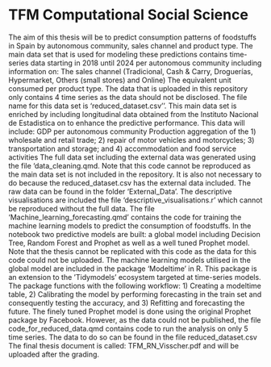# TFM Computational Social Science
The aim of this thesis will be to predict consumption patterns of foodstuffs in Spain by autonomous community, sales channel and product type. The main data set that is used for modeling these predictions contains time-series data starting in 2018 until 2024 per autonomous community including information on:
The sales channel (Tradicional, Cash & Carry, Droguerías, Hypermarket, Others (small stores) and Online)
The equivalent unit consumed per product type.
The data that is uploaded in this repository only contains 4 time series as the data should not be disclosed. The file name for this data set is ‘reduced_dataset.csv’’.
This main data set is  enriched by including longitudinal data obtained from the Instituto Nacional de Estadistica on to enhance the predictive performance. This data will include:
GDP per autonomous community
Production aggregation of the 1) wholesale and retail trade; 2) repair of motor vehicles and motorcycles; 3) transportation and storage; and 4) accommodation and food service activities
The full data set including the external data was generated using the file ‘data_cleaning.qmd. Note that this code cannot be reproduced as the main data set is not included in the repository. It is also not necessary to do because the reduced_dataset.csv has the external data included. The raw data can be found in the folder ‘External_Data’.
The descriptive visualisations are included the file ‘descriptive_visualisations.r’ which cannot be reproduced without the full data. 
The file ‘Machine_learning_forecasting.qmd’ contains the code for training the machine learning models to predict the consumption of foodstuffs. In the notebook two predictive models are built: a global model including Decision Tree, Random Forest and Prophet as well as a well tuned Prophet model. Note that the thesis cannot be replicated with this code as the data for this code could not be uploaded.
The machine learning models utilised in the global model are included in the package ‘Modeltime’ in R. This package is an extension to the ’Tidymodels’ ecosystem targeted at time-series models. The package functions with the following workflow: 1) Creating a modeltime table, 2) Calibrating the model by performing forecasting in the train set and consequently testing the accuracy, and 3) Refitting and forecasting the future. The finely tuned Prophet model is done using the original Prophet package by Facebook. 
However, as the data could not be published, the file code_for_reduced_data.qmd contains code to run the analysis on only 5 time series. The data to do so can be found in the file reduced_dataset.csv
The final thesis document is called: TFM_RN_Visscher.pdf and will be uploaded after the grading.


